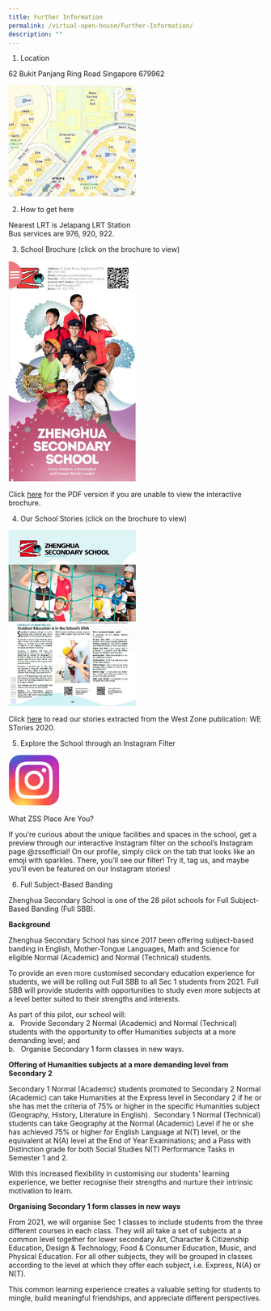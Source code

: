 ```yaml
---
title: Further Information
permalink: /virtual-open-house/Further-Information/
description: ""
---
```

1. Location

62 Bukit Panjang Ring Road Singapore 679962

<a href="https://www.onemap.gov.sg/main/v2/?lat=1.38836870373382&lng=103.76552155794" target = "\_blank">   
<img style="width:50%;height:50%" src="/images/Virtual%20Open%20House/Further%20Information/F1.jpg"></a>


2. How to get here

Nearest LRT is Jelapang LRT Station  
Bus services are 976, 920, 922.


3. School Brochure (click on the brochure to view)

<a href="https://xd.adobe.com/view/3f360842-eaef-4b3d-9360-c6781eba85ef-6a65/screen/497a15e1-2f96-4cf8-98e9-09a118c13650/?fullscreen" target = "\_blank">   
<img style="width:50%;height:50%" src="/images/Virtual%20Open%20House/Further%20Information/F2.jpg"></a>

Click [here](/files/Virtual%20open%20house/Openhouse-brochure_v4.pdf) for the PDF version if you are unable to view the interactive brochure.

4. Our School Stories (click on the brochure to view)

<a href="/files/Virtual%20open%20house/Zhenghua-Sec-Stories-2020.pdf" target = "\_blank">   
<img style="width:50%;height:50%" src="/images/Virtual%20Open%20House/Further%20Information/F3.jpg"></a>

Click [here](/files/Virtual%20open%20house/Zhenghua-Sec-Stories-2020.pdf) to read our stories extracted from the West Zone publication: WE STories 2020.

5. Explore the School through an Instagram Filter

<a href="https://www.instagram.com/ar/322189282224099/" target = "\_blank">   
<img style="width:20%;height:50%" src="/images/Virtual%20Open%20House/Further%20Information/F4.png"></a>

What ZSS Place Are You?

If you’re curious about the unique facilities and spaces in the school, get a preview through our interactive Instagram filter on the school’s Instagram page @zssofficial! On our profile, simply click on the tab that looks like an emoji with sparkles. There, you’ll see our filter! Try it, tag us, and maybe you’ll even be featured on our Instagram stories!

6. Full Subject-Based Banding

Zhenghua Secondary School is one of the 28 pilot schools for Full Subject-Based Banding (Full SBB).

**Background**

Zhenghua Secondary School has since 2017 been offering subject-based banding in English, Mother-Tongue Languages, Math and Science for eligible Normal (Academic) and Normal (Technical) students.

To provide an even more customised secondary education experience for students, we will be rolling out Full SBB to all Sec 1 students from 2021. Full SBB will provide students with opportunities to study even more subjects at a level better suited to their strengths and interests.

As part of this pilot, our school will:  
a.   Provide Secondary 2 Normal (Academic) and Normal (Technical) students with the opportunity to offer Humanities subjects at a more demanding level; and  
b.   Organise Secondary 1 form classes in new ways.

**Offering of Humanities subjects at a more demanding level from Secondary 2**

Secondary 1 Normal (Academic) students promoted to Secondary 2 Normal (Academic) can take Humanities at the Express level in Secondary 2 if he or she has met the criteria of 75% or higher in the specific Humanities subject (Geography, History, Literature in English).  Secondary 1 Normal (Technical) students can take Geography at the Normal (Academic) Level if he or she has achieved 75% or higher for English Language at N(T) level, or the equivalent at N(A) level at the End of Year Examinations; and a Pass with Distinction grade for both Social Studies N(T) Performance Tasks in Semester 1 and 2.

With this increased flexibility in customising our students’ learning experience, we better recognise their strengths and nurture their intrinsic motivation to learn.

**Organising Secondary 1 form classes in new ways**

From 2021, we will organise Sec 1 classes to include students from the three different courses in each class. They will all take a set of subjects at a common level together for lower secondary Art, Character & Citizenship Education, Design & Technology, Food & Consumer Education, Music, and Physical Education. For all other subjects, they will be grouped in classes according to the level at which they offer each subject, i.e. Express, N(A) or N(T).

This common learning experience creates a valuable setting for students to mingle, build meaningful friendships, and appreciate different perspectives.